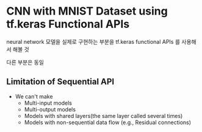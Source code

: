 # CNN with MNIST Dataset using tf.keras Functional APIs

neural network 모델을 실제로 구현하는 부분을 tf.keras functional APIs 를 사용해서 해볼 것

다른 부분은 동일

## Limitation of Sequential API
* We can't make
    * Multi-input models
    * Multi-output models
    * Models with shared layers(the same layer called several times)
    * Models with non-sequential data flow (e.g., Residual connections)